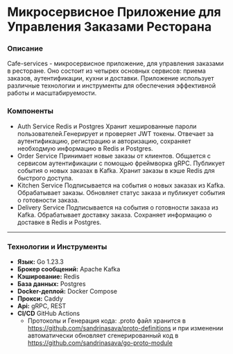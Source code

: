 # Микросервисное Приложение для Управления Заказами Ресторана
### Описание
Cafe-services - микросервисное приложение, для управления заказами в ресторане. Оно состоит из четырех основных сервисов: приема заказов, аутентификации, кухни и доставки. Приложение использует различные технологии и инструменты для обеспечения эффективной работы и масштабируемости.

### Компоненты
- Auth Service Redis и Postgres
Хранит хешированные пароли пользователей.Генерирует и проверяет JWT токены. Отвечает за аутентификацию, регистрацию и авторизацию, сохраняет необходмую информацию в Redis и Postgres. 
- Order Service
Принимает новые заказы от клиентов. Общается с сервисом аутентификации с помощью фреймворка gRPC. Публикует события о новых заказах в Kafka.
Хранит заказы в кэше Redis для быстрого доступа.
- Kitchen Service
Подписывается на события о новых заказах из Kafka.
Обрабатывает заказы. Обновляет статус заказа и публикует события о готовности заказа.
- Delivery Service
Подписывается на события о готовности заказа из Kafka.
Обрабатывает доставку заказа. Сохраняет информацию о доставке в Redis и Postgres.

---

### Технологии и Инструменты
- **Язык:** Go 1.23.3
- **Брокер сообщений:** Apache Kafka
- **Кэширование:** Redis
- **База данных:** Postgres 
- **Docker-деплой:** Docker Compose
- **Прокси:** Caddy
- **Api:** gRPC, REST
- **CI/CD** GitHub Actions
  - Протоколы и Генерация кода:
  .proto файл хранится в https://github.com/sandrinasava/proto-definitions и при изменении автоматически обновляет 
  сгенерированный код в https://github.com/sandrinasava/go-proto-module
